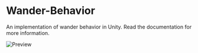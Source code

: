 # Wander-Behavior

An implementation of wander behavior in Unity. Read the documentation for more information.

![Preview](https://github.com/AlexTemnyakov/Wander-Behavior/blob/main/Images/wander_behavior_cropped.gif)